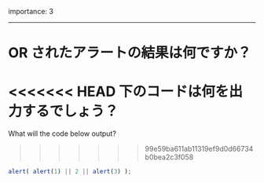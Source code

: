 importance: 3

---

# OR されたアラートの結果は何ですか？

<<<<<<< HEAD
下のコードは何を出力するでしょう？
=======
What will the code below output?
>>>>>>> 99e59ba611ab11319ef9d0d66734b0bea2c3f058

```js
alert( alert(1) || 2 || alert(3) );
```
